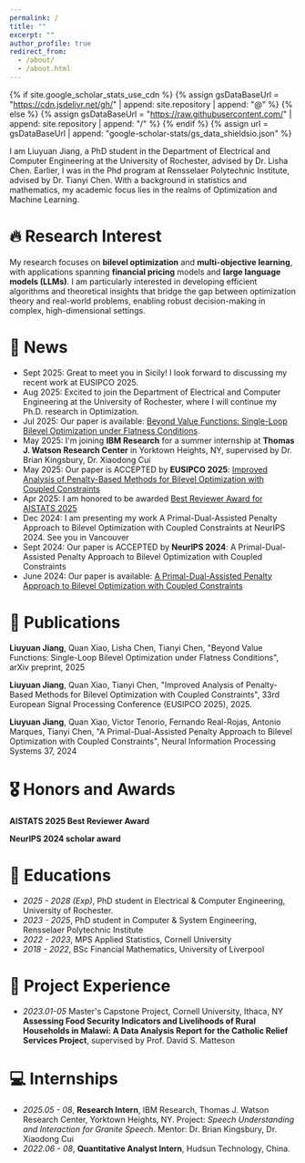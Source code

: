 ```yaml
---
permalink: /
title: ""
excerpt: ""
author_profile: true
redirect_from: 
  - /about/
  - /about.html
---
```


{% if site.google_scholar_stats_use_cdn %}
{% assign gsDataBaseUrl = "https://cdn.jsdelivr.net/gh/" | append: site.repository | append: "@" %}
{% else %}
{% assign gsDataBaseUrl = "https://raw.githubusercontent.com/" | append: site.repository | append: "/" %}
{% endif %}
{% assign url = gsDataBaseUrl | append: "google-scholar-stats/gs_data_shieldsio.json" %}

<span class='anchor' id='about-me'></span>

I am Liuyuan Jiang, a PhD student in the Department of Electrical and Computer Engineering at the University of Rochester, advised by Dr. Lisha Chen. Earlier, I was in the Phd program at Rensselaer Polytechnic Institute, advised by Dr. Tianyi Chen. With a background in statistics and mathematics, my academic focus lies in the realms of Optimization and Machine Learning. 

# 🔥 Research Interest

My research focuses on **bilevel optimization** and **multi-objective learning**, with applications spanning **financial pricing** models and **large language models (LLMs)**. I am particularly interested in developing efficient algorithms and theoretical insights that bridge the gap between optimization theory and real-world problems, enabling robust decision-making in complex, high-dimensional settings.

# 📰 News
- Sept 2025: Great to meet you in Sicily! I look forward to discussing my recent work at EUSIPCO 2025.
- Aug 2025: Excited to join the Department of Electrical and Computer Engineering at the University of Rochester, where I will continue my Ph.D. research in Optimization.
- Jul 2025: Our paper is available: [Beyond Value Functions: Single-Loop Bilevel Optimization under Flatness Conditions](https://arxiv.org/abs/2507.20400). 
- May 2025: I'm joining **IBM Research** for a summer internship at **Thomas J. Watson Research Center** in Yorktown Heights, NY, supervised by Dr. Brian Kingsbury, Dr. Xiaodong Cui
- May 2025: Our paper is ACCEPTED by **EUSIPCO 2025**: [Improved Analysis of Penalty-Based Methods for Bilevel Optimization with Coupled Constraints](https://cmsworkshops.com/EUSIPCO2025/papers/accepted_papers.php)
- Apr 2025: I am honored to be awarded [Best Reviewer Award for AISTATS 2025](https://aistats.org/aistats2025//awards.html)
- Dec 2024: I am presenting my work A Primal-Dual-Assisted Penalty Approach to Bilevel Optimization with Coupled Constraints at NeurIPS 2024. See you in Vancouver
- Sept 2024: Our paper is ACCEPTED by **NeurIPS 2024**: A Primal-Dual-Assisted Penalty Approach to Bilevel Optimization with Coupled Constraints
- June 2024: Our paper is available: [A Primal-Dual-Assisted Penalty Approach to Bilevel Optimization with Coupled Constraints](https://arxiv.org/abs/2406.10148)

# 📝 Publications 

**Liuyuan Jiang**, Quan Xiao, Lisha Chen, Tianyi Chen, "Beyond Value Functions: Single-Loop Bilevel Optimization under Flatness Conditions",  arXiv preprint, 2025

**Liuyuan Jiang**, Quan Xiao, Tianyi Chen, "Improved Analysis of Penalty-Based Methods for Bilevel Optimization with Coupled Constraints",  33rd European Signal Processing Conference (EUSIPCO 2025), 2025.

**Liuyuan Jiang**, Quan Xiao, Victor Tenorio, Fernando Real-Rojas, Antonio Marques, Tianyi Chen, "A Primal-Dual-Assisted Penalty Approach to Bilevel Optimization with Coupled Constraints", Neural Information Processing Systems 37, 2024

# 🎖 Honors and Awards

**AISTATS 2025 Best Reviewer Award**

**NeurIPS 2024 scholar award**

# 📖 Educations
- *2025 - 2028 (Exp)*, PhD student in Electrical & Computer Engineering, University of Rochester.
- *2023 - 2025*, PhD student in Computer & System Engineering, Rensselaer Polytechnic Institute
- *2022 - 2023*, MPS Applied Statistics, Cornell University
- *2018 - 2022*, BSc Financial Mathematics, University of Liverpool

# 💬 Project Experience
- *2023.01-05* Master's Capstone Project, Cornell University, Ithaca, NY
**Assessing Food Security Indicators and Livelihoods of Rural Households in Malawi: A Data Analysis Report for the Catholic Relief Services Project**, supervised by Prof. David S. Matteson

# 💻 Internships
- *2025.05 - 08*, **Research Intern**, IBM Research, Thomas J. Watson Research Center, Yorktown Heights, NY. Project: _Speech Understanding and Interaction for Granite Speech_. Mentor: Dr. Brian Kingsbury, Dr. Xiaodong Cui
- *2022.06 - 08*, **Quantitative Analyst Intern**, Hudsun Technology, China.
